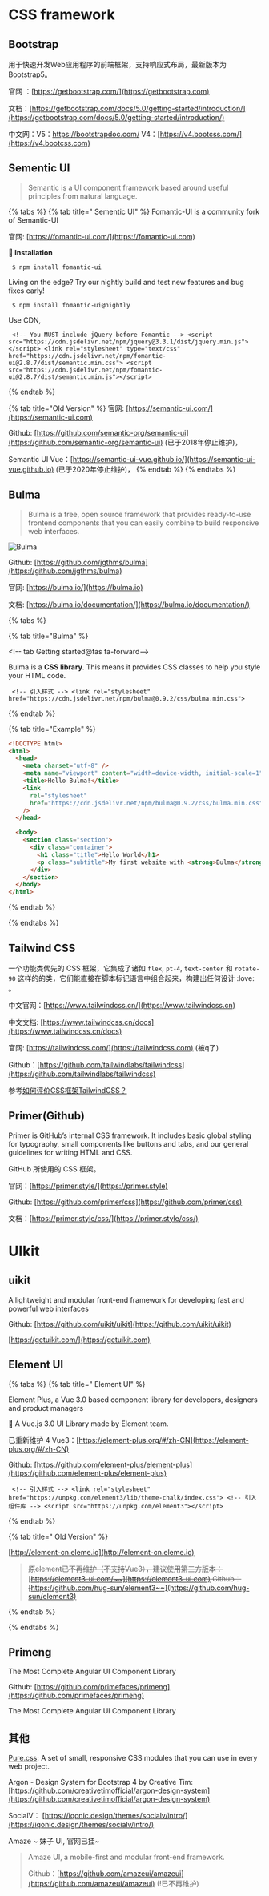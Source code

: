 # CSS framework

## Bootstrap

用于快速开发Web应用程序的前端框架，支持响应式布局，最新版本为Bootstrap5。

官网 ：[https://getbootstrap.com/](https://getbootstrap.com)

文档：[https://getbootstrap.com/docs/5.0/getting-started/introduction/](https://getbootstrap.com/docs/5.0/getting-started/introduction/)

中文网：V5：https://bootstrapdoc.com/    V4：[https://v4.bootcss.com/](https://v4.bootcss.com) 

## Sementic UI

> Semantic is a UI component framework based around useful principles from natural language.

{% tabs %}
{% tab title=" Sementic UI" %}
Fomantic-UI is a community fork of Semantic-UI

官网: [https://fomantic-ui.com/](https://fomantic-ui.com)

**📡 Installation**

```
 $ npm install fomantic-ui
```

Living on the edge? Try our nightly build and test new features and bug fixes early!

```
 $ npm install fomantic-ui@nightly
```

Use CDN,

```
 <!-- You MUST include jQuery before Fomantic --> <script src="https://cdn.jsdelivr.net/npm/jquery@3.3.1/dist/jquery.min.js"></script> <link rel="stylesheet" type="text/css" href="https://cdn.jsdelivr.net/npm/fomantic-ui@2.8.7/dist/semantic.min.css"> <script src="https://cdn.jsdelivr.net/npm/fomantic-ui@2.8.7/dist/semantic.min.js"></script>
```


{% endtab %}

{% tab title="Old Version" %}
官网: [https://semantic-ui.com/](https://semantic-ui.com)

Github: [https://github.com/semantic-org/semantic-ui](https://github.com/semantic-org/semantic-ui) (已于2018年停止维护)，

Semantic UI Vue：[https://semantic-ui-vue.github.io/](https://semantic-ui-vue.github.io) (已于2020年停止维护)，
{% endtab %}
{% endtabs %}

## Bulma

> Bulma is a free, open source framework that provides ready-to-use frontend components that you can easily combine to build responsive web interfaces.

![Bulma](https://i.postimg.cc/ZRYVGkkg/image.png)

Github: [https://github.com/jgthms/bulma](https://github.com/jgthms/bulma)

官网: [https://bulma.io/](https://bulma.io)

文档: [https://bulma.io/documentation/](https://bulma.io/documentation/)

{% tabs %}

{% tab title="Bulma" %}

\<!-- tab Getting started@fas fa-forward-->

Bulma is a **CSS library**. This means it provides CSS classes to help you style your HTML code.

```
 <!-- 引入样式 --> <link rel="stylesheet" href="https://cdn.jsdelivr.net/npm/bulma@0.9.2/css/bulma.min.css">
```

{% endtab %}

{% tab title="Example" %}

```html
<!DOCTYPE html>
<html>
  <head>
    <meta charset="utf-8" />
    <meta name="viewport" content="width=device-width, initial-scale=1" />
    <title>Hello Bulma!</title>
    <link
      rel="stylesheet"
      href="https://cdn.jsdelivr.net/npm/bulma@0.9.2/css/bulma.min.css"
    />
  </head>

  <body>
    <section class="section">
      <div class="container">
        <h1 class="title">Hello World</h1>
        <p class="subtitle">My first website with <strong>Bulma</strong>!</p>
      </div>
    </section>
  </body>
</html>
```

{% endtab %}

{% endtabs %}

## Tailwind CSS

一个功能类优先的 CSS 框架，它集成了诸如 `flex`, `pt-4`, `text-center` 和 `rotate-90` 这样的的类，它们能直接在脚本标记语言中组合起来，构建出任何设计 :love: 。

中文官网：[https://www.tailwindcss.cn/](https://www.tailwindcss.cn)

中文文档: [https://www.tailwindcss.cn/docs](https://www.tailwindcss.cn/docs)

官网: [https://tailwindcss.com/](https://tailwindcss.com) (被q了)

Github：[https://github.com/tailwindlabs/tailwindcss](https://github.com/tailwindlabs/tailwindcss)

参考[如何评价CSS框架TailwindCSS？](https://www.zhihu.com/question/337939566)

## Primer(Github)

Primer is GitHub’s internal CSS framework. It includes basic global styling for typography, small components like buttons and tabs, and our general guidelines for writing HTML and CSS.

GitHub 所使用的 CSS 框架。

官网：[https://primer.style/](https://primer.style)

Github: [https://github.com/primer/css](https://github.com/primer/css)

文档：[https://primer.style/css/](https://primer.style/css/)

# UIkit

## uikit

A lightweight and modular front-end framework for developing fast and powerful web interfaces

Github: [https://github.com/uikit/uikit](https://github.com/uikit/uikit)

[https://getuikit.com/](https://getuikit.com)

## Element UI

{% tabs %}
{% tab title=" Element UI" %}

Element Plus, a Vue 3.0 based component library for developers, designers and product managers

🎉 A Vue.js 3.0 UI Library made by Element team.

已重新维护 4 Vue3：[https://element-plus.org/#/zh-CN](https://element-plus.org/#/zh-CN)

Github: [https://github.com/element-plus/element-plus](https://github.com/element-plus/element-plus)

```
 <!-- 引入样式 --> <link rel="stylesheet" href="https://unpkg.com/element3/lib/theme-chalk/index.css"> <!-- 引入组件库 --> <script src="https://unpkg.com/element3"></script>
```

{% endtab %}

{% tab title=" Old Version" %}

[http://element-cn.eleme.io](http://element-cn.eleme.io)

> ~~原element已不再维护（不支持Vue3），建议使用第三方版本：~~[~~https://element3-ui.com/~~](https://element3-ui.com) ~~Github：~~[~~https://github.com/hug-sun/element3~~](https://github.com/hug-sun/element3)

{% endtab %}

{% endtabs %}

## Primeng

The Most Complete Angular UI Component Library

Github: [https://github.com/primefaces/primeng](https://github.com/primefaces/primeng)

The Most Complete Angular UI Component Library

## 其他

[Pure.css](http://purecss.io): A set of small, responsive CSS modules that you can use in every web project.

Argon - Design System for Bootstrap 4 by Creative Tim: [https://github.com/creativetimofficial/argon-design-system](https://github.com/creativetimofficial/argon-design-system)

SocialV： [https://iqonic.design/themes/socialv/intro/](https://iqonic.design/themes/socialv/intro/)

Amaze \~ 妹子 UI, 官网已挂\~

> Amaze UI, a mobile-first and modular front-end framework.
>
> Github：[https://github.com/amazeui/amazeui](https://github.com/amazeui/amazeui) (!已不再维护)
